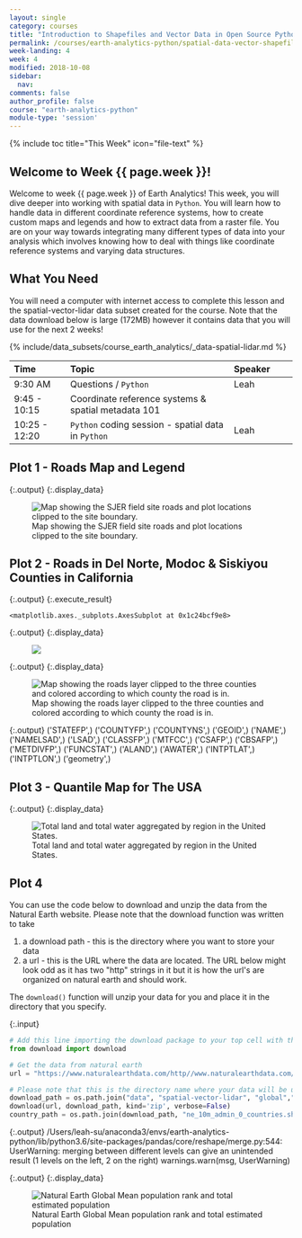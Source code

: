 ```yaml
---
layout: single
category: courses
title: "Introduction to Shapefiles and Vector Data in Open Source Python"
permalink: /courses/earth-analytics-python/spatial-data-vector-shapefiles/
week-landing: 4
week: 4
modified: 2018-10-08
sidebar:
  nav:
comments: false
author_profile: false
course: "earth-analytics-python"
module-type: 'session'
---
```

{% include toc title="This Week" icon="file-text" %}




<div class="notice--info" markdown="1">

## <i class="fa fa-ship" aria-hidden="true"></i> Welcome to Week {{ page.week }}!

Welcome to week {{ page.week }} of Earth Analytics! This week, you will dive deeper into working with spatial data in `Python`. You will learn how to handle data in different coordinate reference systems, how to create custom maps and legends and how to extract data from a raster file. You are on your way towards integrating many different
types of data into your analysis which involves knowing how to deal with things
like coordinate reference systems and varying data structures.

## <i class="fa fa-check-square-o fa-2" aria-hidden="true"></i> What You Need

You will need a computer with internet access to complete this lesson and the
spatial-vector-lidar data subset created for the course. Note that the data  download below is large (172MB)
however it contains data that you will use for the next 2 weeks!

{% include/data_subsets/course_earth_analytics/_data-spatial-lidar.md %}


</div>

| Time  | Topic | Speaker |  |  |
|:--------------|:-------|:--------|:-|:-|
| 9:30 AM   | Questions / `Python`   | Leah |  |  |
| 9:45 - 10:15  | Coordinate reference systems & spatial metadata 101 |  |  |  |
| 10:25 - 12:20 | `Python` coding session - spatial data in `Python`  | Leah |  |  |

<!-- 
### 1. Complete the Assignment Below

<div class="notice--warning" markdown="1">

## <i class="fa fa-pencil-square-o" aria-hidden="true"></i> Homework (5 points): Due 

### Produce a Report

Create a new `Jupyter Notebook` document. Name it: **lastName-firstInitial-week4.ipynb**
Within your `.ipynb` document, include the plots listed below.

You will submit an `.ipynb` file. Be sure to name your file as instructed above!

In your report, include the plots below. The important part of this week is that you document each step of your workflow using comments. And that you break up the sections of your analysis into SEPARATE code chunks.
 




### Submit to D2L

Submit your report in both `.ipynb` and `.html` format to the D2l week 4 dropbox by 

</div>

## .html Report Structure & Code: 20%

| Full Credit | No Credit  |
|:----|----|
| .ipynb file submitted  |   |   |
| Code is written using "clean" code practices following the Python PEP 8 style guide |  |  |
| First markdown cell contains a title, author and date  | |
| All cells contain code that run   |  |
| All required `Python` packages are listed at the top of the document in a code chunk. |     |


## PLOT: Map of Madera County with Roads 40%

| Full Credit | No Credit  |
|:----|----|
| Roads, plot locations & AOI boundary are included on the map  |   |   |
| Road lines are symbolized by type |  |  |
| Plot location points are symbolized by type | |
| Plots has a title that clearly defines plot contents   |  |
| Plots have a 2-3 sentence caption that clearly describes plot contents |     |
| Plot legend is next to the map (on the side or below) and doesn't overlay the plot contents |     |
| Plot legend is formatted with the correctly symbology that matches the map and is easy to read |     |

## PLOT: Map of Madera County with Roads 30%

| Full Credit | No Credit  |
|:----|----|
| Road length for each county is correct  |   |   |
-->


## Plot 1 - Roads Map and Legend


{:.output}
{:.display_data}

<figure>

<img src = "{{ site.url }}//images/courses/earth-analytics-python/04-spatial-data/2018-02-05-spatial-data-landing-page_4_0.png" alt = "Map showing the SJER field site roads and plot locations clipped to the site boundary.">
<figcaption>Map showing the SJER field site roads and plot locations clipped to the site boundary.</figcaption>

</figure>




## Plot 2 - Roads in Del Norte, Modoc & Siskiyou Counties in California



{:.output}
{:.execute_result}



    <matplotlib.axes._subplots.AxesSubplot at 0x1c24bcf9e8>





{:.output}
{:.display_data}

<figure>

<img src = "{{ site.url }}//images/courses/earth-analytics-python/04-spatial-data/2018-02-05-spatial-data-landing-page_6_1.png">

</figure>





{:.output}
{:.display_data}

<figure>

<img src = "{{ site.url }}//images/courses/earth-analytics-python/04-spatial-data/2018-02-05-spatial-data-landing-page_7_0.png" alt = "Map showing the roads layer clipped to the three counties and colored according to which county the road is in.">
<figcaption>Map showing the roads layer clipped to the three counties and colored according to which county the road is in.</figcaption>

</figure>





{:.output}
    ('STATEFP',)
    ('COUNTYFP',)
    ('COUNTYNS',)
    ('GEOID',)
    ('NAME',)
    ('NAMELSAD',)
    ('LSAD',)
    ('CLASSFP',)
    ('MTFCC',)
    ('CSAFP',)
    ('CBSAFP',)
    ('METDIVFP',)
    ('FUNCSTAT',)
    ('ALAND',)
    ('AWATER',)
    ('INTPTLAT',)
    ('INTPTLON',)
    ('geometry',)



## Plot 3 - Quantile Map for The USA



{:.output}
{:.display_data}

<figure>

<img src = "{{ site.url }}//images/courses/earth-analytics-python/04-spatial-data/2018-02-05-spatial-data-landing-page_10_0.png" alt = "Total land and total water aggregated by region in the United States.">
<figcaption>Total land and total water aggregated by region in the United States.</figcaption>

</figure>




## Plot 4

You can use the code below to download and unzip the data from the Natural Earth website.
Please note that the download function was written to take

1. a download path - this is the directory where you want to store your data
2. a url - this is the URL where the data are located. The URL below might look odd as it has two "http" strings in it but it is how the url's are organized on natural earth and should work. 

The `download()` function will unzip your data for you and place it in the directory that you specify. 

{:.input}
```python
# Add this line importing the download package to your top cell with the other packages!
from download import download

# Get the data from natural earth
url = "https://www.naturalearthdata.com/http//www.naturalearthdata.com/download/10m/cultural/ne_10m_admin_0_countries.zip"

# Please note that this is the directory name where your data will be unzipped
download_path = os.path.join("data", "spatial-vector-lidar", "global","ne_10m_admin_0_countries")
download(url, download_path, kind='zip', verbose=False)
country_path = os.path.join(download_path, "ne_10m_admin_0_countries.shp")
```


{:.output}
    /Users/leah-su/anaconda3/envs/earth-analytics-python/lib/python3.6/site-packages/pandas/core/reshape/merge.py:544: UserWarning: merging between different levels can give an unintended result (1 levels on the left, 2 on the right)
      warnings.warn(msg, UserWarning)




{:.output}
{:.display_data}

<figure>

<img src = "{{ site.url }}//images/courses/earth-analytics-python/04-spatial-data/2018-02-05-spatial-data-landing-page_14_0.png" alt = "Natural Earth Global Mean population rank and total estimated population">
<figcaption>Natural Earth Global Mean population rank and total estimated population</figcaption>

</figure>



